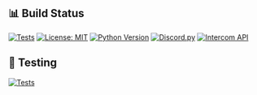## 📊 Build Status

[![Tests](https://github.com/nikolai-koenig/adurite-intercom-hook/workflows/Run%20Tests/badge.svg)](https://github.com/nikolai-koenig/adurite-intercom-hook/actions)
[![License: MIT](https://img.shields.io/badge/License-MIT-yellow.svg)](https://opensource.org/licenses/MIT)
[![Python Version](https://img.shields.io/badge/python-3.13%2B-blue.svg)](https://www.python.org/downloads/)
[![Discord.py](https://img.shields.io/badge/discord.py-2.3+-blue.svg)](https://discordpy.readthedocs.io/)
[![Intercom API](https://img.shields.io/badge/intercom-api-blue.svg)](https://developers.intercom.com/)

## 🧪 Testing

[![Tests](https://img.shields.io/badge/tests-20%20passed%20%7C%202%20skipped-brightgreen.svg)](https://github.com/nikolai-koenig/adurite-intercom-hook/actions)
